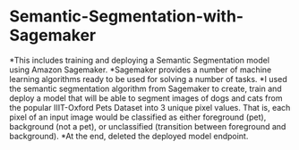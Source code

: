 # Semantic-Segmentation-with-Sagemaker
*This includes training and deploying a Semantic Segmentation model using Amazon Sagemaker. 
*Sagemaker provides a number of machine learning algorithms ready to be used for solving a number of tasks. 
*I used the semantic segmentation algorithm from Sagemaker to create, train and deploy a model that will be able to segment images of dogs and cats from the popular IIIT-Oxford Pets Dataset 
into 3 unique pixel values. That is, each pixel of an input image would be classified as either foreground (pet), background (not a pet), or unclassified (transition between foreground and background).
*At the end, deleted the deployed model endpoint.

